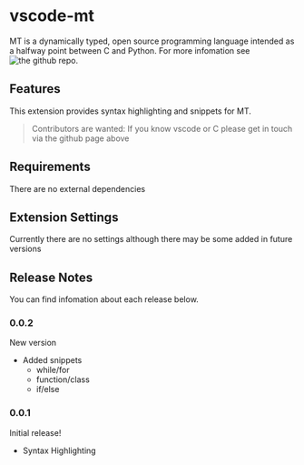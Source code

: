 # vscode-mt 

MT is a dynamically typed, open source programming language intended as a halfway point between C and Python. For more infomation see ![the github repo](https://github.com/ramsaycarslaw/mt).

## Features

This extension provides syntax highlighting and snippets for MT.

> Contributors are wanted: If you know vscode or C please get in touch via the github page above

## Requirements

There are no external dependencies

## Extension Settings

Currently there are no settings although there may be some added in future versions

## Release Notes

You can find infomation about each release below.

### 0.0.2

New version

* Added snippets
    * while/for
    * function/class
    * if/else

### 0.0.1

Initial release!

+ Syntax Highlighting


